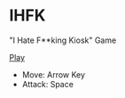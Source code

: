# IHFK
"I Hate F**king Kiosk" Game


[Play](https://mini-tech-meetup.github.io/IHFK/)

- Move: Arrow Key
- Attack: Space
